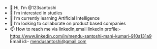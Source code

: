 - 👋 Hi, I’m @123santoshi
- 👀 I’m interested in studies
- 🌱 I’m currently learning Artificial Intelligence
- 💞️ I’m looking to collaborate on product based companies
- 📫 How to reach me via linkedin,email
linkedin profile:-https://www.linkedin.com/in/mendu-santoshi-mani-kumari-910a131a9
Email id:- mendusantoshi@gmail.com

<!---
123santoshi/123santoshi is a ✨ special ✨ repository because its `README.md` (this file) appears on your GitHub profile.
You can click the Preview link to take a look at your changes.
--->

